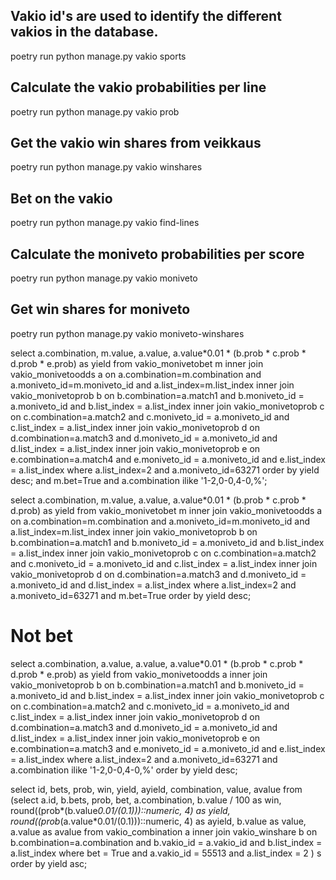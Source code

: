 
## Vakio id's are used to identify the different vakios in the database.

poetry run python manage.py vakio sports

## Calculate the vakio probabilities per line

poetry run python manage.py vakio prob

## Get the vakio win shares from veikkaus

poetry run python manage.py vakio winshares

## Bet on the vakio

poetry run python manage.py vakio find-lines

## Calculate the moniveto probabilities per score

poetry run python manage.py vakio moniveto

## Get win shares for moniveto

poetry run python manage.py vakio moniveto-winshares

select a.combination, m.value, a.value, a.value*0.01 * (b.prob * c.prob * d.prob * e.prob) as yield from vakio_monivetobet m
inner join vakio_monivetoodds a on a.combination=m.combination and a.moniveto_id=m.moniveto_id
and a.list_index=m.list_index
inner join vakio_monivetoprob b on b.combination=a.match1 and b.moniveto_id = a.moniveto_id and b.list_index = a.list_index
inner join vakio_monivetoprob c on c.combination=a.match2 and c.moniveto_id = a.moniveto_id and c.list_index = a.list_index
inner join vakio_monivetoprob d on d.combination=a.match3 and d.moniveto_id = a.moniveto_id and d.list_index = a.list_index
inner join vakio_monivetoprob e on e.combination=a.match4 and e.moniveto_id = a.moniveto_id and e.list_index = a.list_index
where a.list_index=2 and a.moniveto_id=63271 
order by yield desc;
and m.bet=True 
and a.combination ilike '1-2,0-0,4-0,%';

select a.combination, m.value, a.value, a.value*0.01 * (b.prob * c.prob * d.prob) as yield from vakio_monivetobet m
inner join vakio_monivetoodds a on a.combination=m.combination and a.moniveto_id=m.moniveto_id
and a.list_index=m.list_index
inner join vakio_monivetoprob b on b.combination=a.match1 and b.moniveto_id = a.moniveto_id and b.list_index = a.list_index
inner join vakio_monivetoprob c on c.combination=a.match2 and c.moniveto_id = a.moniveto_id and c.list_index = a.list_index
inner join vakio_monivetoprob d on d.combination=a.match3 and d.moniveto_id = a.moniveto_id and d.list_index = a.list_index
where a.list_index=2 and a.moniveto_id=63271
and m.bet=True
order by yield desc;

# Not bet
select a.combination, a.value, a.value, a.value*0.01 * (b.prob * c.prob * d.prob * e.prob) as yield from vakio_monivetoodds a
inner join vakio_monivetoprob b on b.combination=a.match1 and b.moniveto_id = a.moniveto_id and b.list_index = a.list_index
inner join vakio_monivetoprob c on c.combination=a.match2 and c.moniveto_id = a.moniveto_id and c.list_index = a.list_index
inner join vakio_monivetoprob d on d.combination=a.match3 and d.moniveto_id = a.moniveto_id and d.list_index = a.list_index
inner join vakio_monivetoprob e on e.combination=a.match3 and e.moniveto_id = a.moniveto_id and e.list_index = a.list_index
where a.list_index=2 and a.moniveto_id=63271 
and a.combination ilike '1-2,0-0,4-0,%'
order by yield desc;


select id, bets, prob, win, yield, ayield, combination, value, avalue from 
        (select a.id, b.bets, prob, bet, a.combination,
            b.value / 100 as win, 
            round((prob*(b.value*0.01/(0.1)))::numeric, 4) as yield,
            round((prob*(a.value*0.01/(0.1)))::numeric, 4) as ayield,
            b.value as value,
            a.value as avalue
    from vakio_combination a 
    inner join vakio_winshare b on b.combination=a.combination and 
        b.vakio_id = a.vakio_id and b.list_index = a.list_index
    where bet = True and a.vakio_id = 55513 and a.list_index = 2
    ) s  order by yield asc;


